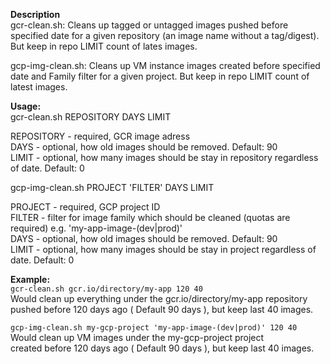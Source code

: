 **Description**  
gcr-clean.sh: Cleans up tagged or untagged images pushed before specified date
for a given repository (an image name without a tag/digest). But keep in repo LIMIT count of lates images.  

gcp-img-clean.sh: Cleans up VM instance images created before specified date and Family filter
for a given project. But keep in repo LIMIT count of latest images.

**Usage:**  
  gcr-clean.sh REPOSITORY DAYS LIMIT  
  
  REPOSITORY - required, GCR image adress  
  DAYS - optional, how old images should be removed. Default: 90  
  LIMIT - optional, how many images should be stay in repository regardless of date. Default: 0  


  gcp-img-clean.sh PROJECT 'FILTER' DAYS LIMIT  

  PROJECT - required, GCP project ID  
  FILTER - filter for image family which should be cleaned (quotas are required) e.g. 'my-app-image-(dev|prod)'  
  DAYS - optional, how old images should be removed. Default: 90  
  LIMIT - optional, how many images should be stay in project regardless of date. Default: 0  

**Example:**  
```gcr-clean.sh gcr.io/directory/my-app 120 40```  
Would clean up everything under the gcr.io/directory/my-app repository  
pushed before 120 days ago ( Default 90 days ), but keep last 40 images.  

```gcp-img-clean.sh my-gcp-project 'my-app-image-(dev|prod)' 120 40```  
Would clean up VM images under the my-gcp-project project  
created before 120 days ago ( Default 90 days ), but keep last 40 images.  
